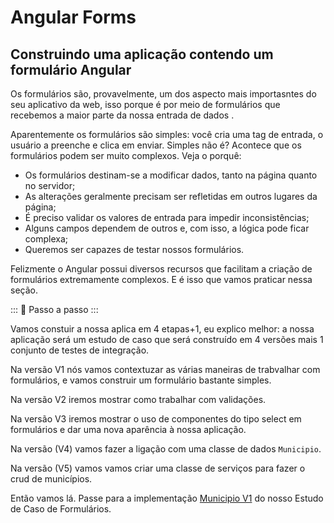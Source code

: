 # Angular Forms

##  Construindo uma aplicação contendo um formulário Angular

Os formulários são, provavelmente, um dos aspecto mais importasntes do seu aplicativo da web, isso porque é por meio de formulários que recebemos a maior parte da nossa entrada  de dados .

Aparentemente os formulários são simples: você cria uma tag de entrada, o usuário a preenche e clica em enviar. Simples não é?
Acontece que os formulários podem ser muito complexos. Veja o porquê:

- Os formulários destinam-se a modificar dados, tanto na página quanto no servidor;
- As alterações geralmente precisam ser refletidas em outros lugares da página;
- É preciso validar os valores de entrada para impedir inconsistências;
- Alguns campos dependem de outros e, com isso, a lógica pode ficar complexa;
- Queremos ser capazes de testar nossos formulários.

Felizmente o Angular possui diversos recursos que facilitam a criação de formulários extremamente complexos. E é isso que vamos praticar nessa seção.


::: :walking: Passo a passo :::  

Vamos constuir a nossa aplica em 4 etapas+1, eu explico melhor: a nossa aplicação será um estudo de caso que será construído em 4 versões mais 1 conjunto de testes de integração.

Na versão V1 nós vamos contextuzar as várias maneiras de trabvalhar com formulários, e vamos construir um formulário bastante simples.

Na versão V2 iremos mostrar como trabalhar com validações.

Na versão V3 iremos mostrar o uso de  componentes do tipo select em formulários e dar uma nova aparência à nossa aplicação.

Na  versão (V4) vamos fazer a ligação com uma classe de dados `Municipio`.

Na  versão (V5) vamos vamos criar uma classe de serviços para fazer o crud de municípios.

Então vamos lá. Passe para a implementação [Municipio V1](README.V1.md) do nosso Estudo de Caso de Formulários.